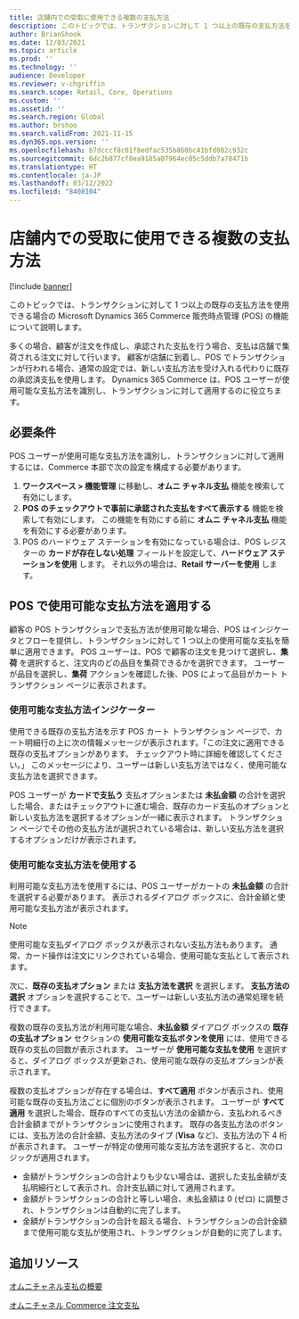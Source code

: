 ```yaml
---
title: 店舗内での受取に使用できる複数の支払方法
description: このトピックでは、トランザクションに対して 1 つ以上の既存の支払方法を使用できる場合の Microsoft Dynamics 365 Commerce 販売時点管理 (POS) の機能について説明します。
author: BrianShook
ms.date: 12/03/2021
ms.topic: article
ms.prod: ''
ms.technology: ''
audience: Developer
ms.reviewer: v-chgriffin
ms.search.scope: Retail, Core, Operations
ms.custom: ''
ms.assetid: ''
ms.search.region: Global
ms.author: brshoo
ms.search.validFrom: 2021-11-15
ms.dyn365.ops.version: ''
ms.openlocfilehash: b7dcccf8c01f8edfac535b860bc41bfd002c932c
ms.sourcegitcommit: 6dc2b877cf8ea9185a07964ec05c5ddb7a78471b
ms.translationtype: HT
ms.contentlocale: ja-JP
ms.lasthandoff: 03/12/2022
ms.locfileid: "8408104"
---
```

# <a name="multiple-available-payment-methods-for-in-store-pickup"></a>店舗内での受取に使用できる複数の支払方法

[!include [banner](../includes/banner.md)]

このトピックでは、トランザクションに対して 1 つ以上の既存の支払方法を使用できる場合の Microsoft Dynamics 365 Commerce 販売時点管理 (POS) の機能について説明します。

多くの場合、顧客が注文を作成し、承認された支払を行う場合、支払は店舗で集荷される注文に対して行います。 顧客が店舗に到着し、POS でトランザクションが行われる場合、通常の設定では、新しい支払方法を受け入れる代わりに既存の承認済支払を使用します。 Dynamics 365 Commerce は、POS ユーザーが使用可能な支払方法を識別し、トランザクションに対して適用するのに役立ちます。

## <a name="prerequisites"></a>必要条件

POS ユーザーが使用可能な支払方法を識別し、トランザクションに対して適用するには、Commerce 本部で次の設定を構成する必要があります。

1. **ワークスペース \> 機能管理** に移動し、**オムニ チャネル支払** 機能を検索して有効にします。
1. **POS のチェックアウトで事前に承認された支払をすべて表示する** 機能を検索して有効にします。 この機能を有効にする前に **オムニ チャネル支払** 機能を有効にする必要があります。
1. POS のハードウェア ステーションを有効になっている場合は、POS レジスターの **カードが存在しない処理** フィールドを設定して、**ハードウェア ステーションを使用** します。 それ以外の場合は、**Retail サーバーを使用** します。

## <a name="apply-available-payment-methods-in-pos"></a>POS で使用可能な支払方法を適用する

顧客の POS トランザクションで支払方法が使用可能な場合、POS はインジケータとフローを提供し、トランザクションに対して 1 つ以上の使用可能な支払を簡単に適用できます。 POS ユーザーは、POS で顧客の注文を見つけて選択し、**集荷** を選択すると、注文内のどの品目を集荷できるかを選択できます。 ユーザーが品目を選択し、**集荷** アクションを確認した後、POS によって品目がカート トランザクション ページに表示されます。

### <a name="available-payment-methods-indicator"></a>使用可能な支払方法インジケーター

使用できる既存の支払方法を示す POS カート トランザクション ページで、カート明細行の上に次の情報メッセージが表示されます。「この注文に適用できる既存の支払オプションがあります。 チェックアウト時に詳細を確認してください。」 このメッセージにより、ユーザーは新しい支払方法ではなく、使用可能な支払方法を選択できます。

POS ユーザーが **カードで支払う** 支払オプションまたは **未払金額** の合計を選択した場合、またはチェックアウトに進む場合、既存のカード支払のオプションと新しい支払方法を選択するオプションが一緒に表示されます。 トランザクション ページでその他の支払方法が選択されている場合は、新しい支払方法を選択するオプションだけが表示されます。

### <a name="use-available-payment-methods"></a>使用可能な支払方法を使用する

利用可能な支払方法を使用するには、POS ユーザーがカートの **未払金額** の合計を選択する必要があります。 表示されるダイアログ ボックスに、合計金額と使用可能な支払方法が表示されます。

> [!NOTE]
> 使用可能な支払ダイアログ ボックスが表示されない支払方法もあります。 通常、カード操作は注文にリンクされている場合、使用可能な支払として表示されます。

次に、**既存の支払オプション** または **支払方法を選択** を選択します。 **支払方法の選択** オプションを選択することで、ユーザーは新しい支払方法の通常処理を続行できます。

複数の既存の支払方法が利用可能な場合、**未払金額** ダイアログ ボックスの **既存の支払オプション** セクションの **使用可能な支払ボタンを使用** には、使用できる既存の支払の回数が表示されます。 ユーザーが **使用可能な支払を使用** を選択すると、ダイアログ ボックスが更新され、使用可能な既存の支払オプションが表示されます。

複数の支払オプションが存在する場合は、**すべて適用** ボタンが表示され、使用可能な既存の支払方法ごとに個別のボタンが表示されます。 ユーザーが **すべて適用** を選択した場合、既存のすべての支払い方法の金額から、支払われるべき合計金額までがトランザクションに使用されます。 既存の各支払方法のボタンには、支払方法の合計金額、支払方法のタイプ (**Visa** など)、支払方法の下 4 桁が表示されます。 ユーザーが特定の使用可能な支払方法を選択すると、次のロジックが適用されます。

- 金額がトランザクションの合計よりも少ない場合は、選択した支払金額が支払明細行として表示され、合計支払額に対して適用されます。
- 金額がトランザクションの合計と等しい場合、未払金額は 0 (ゼロ) に調整され、トランザクションは自動的に完了します。
- 金額がトランザクションの合計を超える場合、トランザクションの合計金額まで使用可能な支払が使用され、トランザクションが自動的に完了します。

## <a name="additional-resources"></a>追加リソース

[オムニチャネル支払の概要](../omni-channel-payments.md)

[オムニチャネル Commerce 注文支払](commerce-payments.md)
